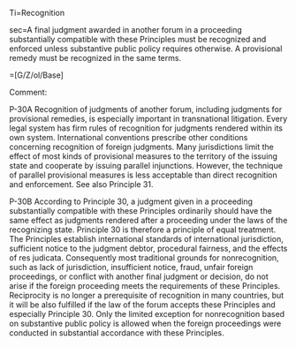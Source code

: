 Ti=Recognition

sec=A final judgment awarded in another forum in a proceeding substantially compatible with these Principles must be recognized and enforced unless substantive public policy requires otherwise. A provisional remedy must be recognized in the same terms.

=[G/Z/ol/Base]

Comment:

P-30A Recognition of judgments of another forum, including judgments for provisional remedies, is especially important in transnational litigation. Every legal system has firm rules of recognition for judgments rendered within its own system. International conventions prescribe other conditions concerning recognition of foreign judgments. Many jurisdictions limit the effect of most kinds of provisional measures to the territory of the issuing state and cooperate by issuing parallel injunctions. However, the technique of parallel provisional measures is less acceptable than direct recognition and enforcement. See also Principle 31.

P-30B According to Principle 30, a judgment given in a proceeding substantially compatible with these Principles ordinarily should have the same effect as judgments rendered after a proceeding under the laws of the recognizing state. Principle 30 is therefore a principle of equal treatment. The Principles establish international standards of international jurisdiction, sufficient notice to the judgment debtor, procedural fairness, and the effects of res judicata. Consequently most traditional grounds for nonrecognition, such as lack of jurisdiction, insufficient notice, fraud, unfair foreign proceedings, or conflict with another final judgment or decision, do not arise if the foreign proceeding meets the requirements of these Principles. Reciprocity is no longer a prerequisite of recognition in many countries, but it will be also fulfilled if the law of the forum accepts these Principles and especially Principle 30. Only the limited exception for nonrecognition based on substantive public policy is allowed when the foreign proceedings were conducted in substantial accordance with these Principles.
